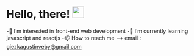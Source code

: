 # Hello, there! <img src="https://raw.githubusercontent.com/MartinHeinz/MartinHeinz/master/wave.gif" width="30px">
-👀 I’m interested in front-end web development
-🌱 I’m currently learning javascript and reactjs
-📫 How to reach me --> email : giezkagustinveby@gmail.com

<!---
Giezkavebya/Giezkavebya is a ✨ special ✨ repository because its `README.md` (this file) appears on your GitHub profile.
You can click the Preview link to take a look at your changes.
--->
